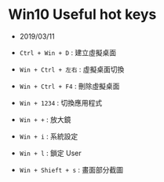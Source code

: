 # Win10 Useful hot keys

- 2019/03/11

- `Ctrl + Win + D` : 建立虛擬桌面
- `Win + Ctrl + 左右` : 虛擬桌面切換
- `Win + Ctrl + F4` : 刪除虛擬桌面
- `Win + 1234` : 切換應用程式
- `Win + +` : 放大鏡
- `Win + i` : 系統設定
- `Win + l` : 鎖定 User
- `Win + Shieft + s` : 畫面部分截圖
